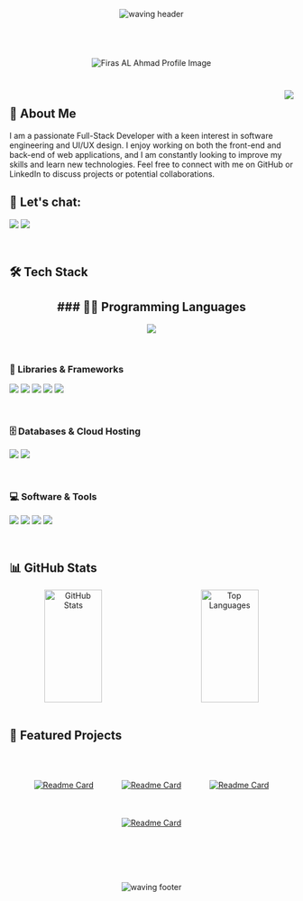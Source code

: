 <div align="center" style="padding-top: 30px; padding-bottom: 30px;">
    <img src="https://capsule-render.vercel.app/api?type=waving&height=130&tokyonight&color=#38bdae" alt="waving header" />
</div>

<div align="center" style="padding-top: 40px; padding-bottom: 40px;">
    <img src="https://github.com/user-attachments/assets/63168c89-8989-4d71-b05c-83ce97f89123" alt="Firas AL Ahmad Profile Image" />
</div>

<img align="right" src="https://visitor-badge.laobi.icu/badge?page_id=Firas-AL-Ahmad.visitor-badge&left_color=purple&right_color=green&left_text=Hello%20Visitors"/>

 ## 💬 About Me

<p>
    I am a passionate Full-Stack Developer with a keen interest in software engineering and UI/UX design. I enjoy working on both the front-end and back-end of web applications, and I am constantly looking to improve my skills and learn new technologies. Feel free to connect with me on GitHub or LinkedIn to discuss projects or potential collaborations.
</p>

## 🔗 Let's chat:

<p>
    <a href="https://www.linkedin.com/in/your-linkedin-profile/"><img src="https://img.shields.io/badge/LinkedIn-0077B5?style=for-the-badge&logo=linkedin&logoColor=white" /></a>
    <a href="https://github.com/your-github-username"><img src="https://img.shields.io/badge/GitHub-181717?style=for-the-badge&logo=github&logoColor=white" /></a>
</p>

<br>

## 🛠 Tech Stack

<h2 align="center">
    ### 👨‍💻 Programming Languages
</h2>
<p align="center">
  <a href="https://skillicons.dev">
    <img src="https://skillicons.dev/icons?i=git,kubernetes,docker,c,vim" />
  </a>
</p>



<br>

### 🧰 Libraries & Frameworks

<p>
    <img src="https://img.shields.io/badge/React-20232A?style=for-the-badge&logo=react&logoColor=61DAFB" />
    <img src="https://img.shields.io/badge/Bootstrap-563D7C?style=for-the-badge&logo=bootstrap&logoColor=white" />
    <img src="https://img.shields.io/badge/Node.js-339933?style=for-the-badge&logo=nodedotjs&logoColor=white" />
    <img src="https://img.shields.io/badge/Sass-CC6699?style=for-the-badge&logo=sass&logoColor=white" />
    <img src="https://img.shields.io/badge/Selenium-43B02A?style=for-the-badge&logo=selenium&logoColor=white" />
</p>

<br>

### 🗄️ Databases & Cloud Hosting

<p>
    <img src="https://img.shields.io/badge/MySQL-4479A1?style=for-the-badge&logo=mysql&logoColor=white" />
    <img src="https://img.shields.io/badge/Firebase-FFCA28?style=for-the-badge&logo=firebase&logoColor=black" />
</p>

<br>

### 💻 Software & Tools

<p>
    <img src="https://img.shields.io/badge/Git-F05032?style=for-the-badge&logo=git&logoColor=white" />
    <img src="https://img.shields.io/badge/GitHub-181717?style=for-the-badge&logo=github&logoColor=white" />
    <img src="https://img.shields.io/badge/Visual_Studio_Code-0078D4?style=for-the-badge&logo=visual%20studio%20code&logoColor=white" />
    <img src="https://img.shields.io/badge/Figma-F24E1E?style=for-the-badge&logo=figma&logoColor=white" />
</p>

<br>

## 📊 GitHub Stats

<div align="center" style="width: 100%; display: flex; justify-content: center;">
    <img src="https://github-readme-stats.vercel.app/api?username=Firas-AL-Ahmad&theme=tokyonight&show_icons=true" alt="GitHub Stats" style="margin-right: 10%; width:45%; height: 200px;" />
    <img src="https://github-readme-stats.vercel.app/api/top-langs/?username=Firas-AL-Ahmad&theme=tokyonight&layout=compact" alt="Top Languages" style="width: 45%; height: 200px;" />
</div>

<br>

## 🌟 Featured Projects

<div align="center" style="padding-top: 50px; padding-bottom: 50px;">
    <div style="display: flex; flex-wrap: wrap; justify-content: center; gap: 50px;">
        <a href="https://github.com/Firas-AL-Ahmad/training-website">
            <img src="https://github-readme-stats.vercel.app/api/pin/?username=Firas-AL-Ahmad&theme=tokyonight&repo=training-website" alt="Readme Card" />
        </a>
        <a href="https://github.com/Firas-AL-Ahmad/Training-Company-Website">
            <img src="https://github-readme-stats.vercel.app/api/pin/?username=Firas-AL-Ahmad&theme=tokyonight&repo=Training-Company-Website" alt="Readme Card" />
        </a>
        <a href="https://github.com/Firas-AL-Ahmad/TouYuby">
            <img src="https://github-readme-stats.vercel.app/api/pin/?username=Firas-AL-Ahmad&theme=tokyonight&repo=TouYuby" alt="Readme Card" />
        </a>
        <a href="https://github.com/Firas-AL-Ahmad/first-personal-website">
            <img src="https://github-readme-stats.vercel.app/api/pin/?username=Firas-AL-Ahmad&theme=tokyonight&repo=first-personal-website" alt="Readme Card" />
        </a>
    </div>
</div>

<br>

<div align="center" style="padding-top: 30px; padding-bottom: 30px;">
    <img src="https://capsule-render.vercel.app/api?type=waving&height=130&section=footer&color=#2f8b85" alt="waving footer" />
</div>
